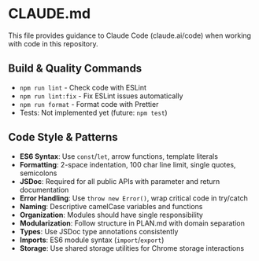 # CLAUDE.md

This file provides guidance to Claude Code (claude.ai/code) when working with code in this repository.

## Build & Quality Commands
- `npm run lint` - Check code with ESLint
- `npm run lint:fix` - Fix ESLint issues automatically 
- `npm run format` - Format code with Prettier
- Tests: Not implemented yet (future: `npm test`)

## Code Style & Patterns
- **ES6 Syntax**: Use `const`/`let`, arrow functions, template literals
- **Formatting**: 2-space indentation, 100 char line limit, single quotes, semicolons
- **JSDoc**: Required for all public APIs with parameter and return documentation
- **Error Handling**: Use `throw new Error()`, wrap critical code in try/catch
- **Naming**: Descriptive camelCase variables and functions
- **Organization**: Modules should have single responsibility
- **Modularization**: Follow structure in PLAN.md with domain separation
- **Types**: Use JSDoc type annotations consistently 
- **Imports**: ES6 module syntax (`import`/`export`)
- **Storage**: Use shared storage utilities for Chrome storage interactions